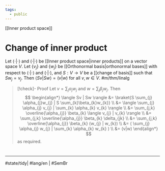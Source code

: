 ```yaml
---
tags:
  - public
---
```

[[Inner product space]]
# Change of inner product

Let $\langle \cdot|\cdot \rangle$ and $(\cdot | \cdot)$ be [[Inner product space|inner products]] on a vector space $V$.
Let $\{ v_{j} \}$ and $\{ w_{j} \}$ be [[Orthonormal basis|orthonormal bases]] with respect to $\langle \cdot | \cdot \rangle$ and $(\cdot | \cdot)$,
and $S : V \to V$ be a [[change of basis]] such that $Sw_{j} = v_{j}$.
Then $\langle Sv | Sw \rangle = (v|w)$ for all $v,w \in V$. #m/thm/linalg 

> [!check]- Proof
> Let $v = \sum_{j}\alpha_{j}w_{j}$ and $w = \sum_{j}\beta_{j}w_{j}$.
> Then
> $$
> \begin{align*}
> \langle Sv | Sw \rangle 
> &= \braket{S \sum_{j} \alpha_{j}w_{j} | S \sum_{k}\beta_{k}w_{k}} \\
> &= \langle \sum_{j} \alpha_{j} v_{j} | \sum_{k} \alpha_{k} v_{k} \rangle \\
> &= \sum_{j,k} \overline{\alpha_{j}} \beta_{k} \langle v_{j} | v_{k} \rangle  \\
> &= \sum_{j,k} \overline{\alpha_{j}} \beta_{k} \delta_{jk} \\
> &= \sum_{j,k} \overline{\alpha_{j}} \beta_{k} (w_{j} | w_{k}) \\
> &= ( \sum_{j} \alpha_{j} w_{j} | \sum_{k} \alpha_{k} w_{k} ) \\
> &= (v|w)
> \end{align*}
> $$
> as required.
> <span class="QED"/>

#
---
#state/tidy| #lang/en | #SemBr

